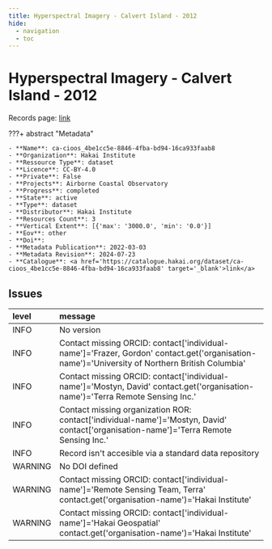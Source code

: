 ```yaml
---
title: Hyperspectral Imagery - Calvert Island - 2012
hide:
  - navigation
  - toc
---
```


# Hyperspectral Imagery - Calvert Island - 2012

Records page: <a href='https://catalogue.hakai.org/dataset/ca-cioos_4be1cc5e-8846-4fba-bd94-16ca933faab8' target='_blank'>link</a>

???+ abstract "Metadata"

    - **Name**: ca-cioos_4be1cc5e-8846-4fba-bd94-16ca933faab8 
    - **Organization**: Hakai Institute 
    - **Ressource Type**: dataset 
    - **Licence**: CC-BY-4.0 
    - **Private**: False 
    - **Projects**: Airborne Coastal Observatory 
    - **Progress**: completed 
    - **State**: active 
    - **Type**: dataset 
    - **Distributor**: Hakai Institute 
    - **Resources Count**: 3 
    - **Vertical Extent**: [{'max': '3000.0', 'min': '0.0'}] 
    - **Eov**: other 
    - **Doi**:  
    - **Metadata Publication**: 2022-03-03 
    - **Metadata Revision**: 2024-07-23 
    - **Catalogue**: <a href='https://catalogue.hakai.org/dataset/ca-cioos_4be1cc5e-8846-4fba-bd94-16ca933faab8' target='_blank'>link</a> 

<div id='map'></div>




## Issues
| level   | message                                                                                                                                       |
|:--------|:----------------------------------------------------------------------------------------------------------------------------------------------|
| INFO    | No version                                                                                                                                    |
| INFO    | Contact missing ORCID: contact['individual-name']='Frazer, Gordon' contact.get('organisation-name')='University of Northern British Columbia' |
| INFO    | Contact missing ORCID: contact['individual-name']='Mostyn, David' contact.get('organisation-name')='Terra Remote Sensing Inc.'                |
| INFO    | Contact missing organization ROR:  contact['individual-name']='Mostyn, David' contact['organisation-name']='Terra Remote Sensing Inc.'        |
| INFO    | Record isn't accesible via a standard data repository                                                                                         |
| WARNING | No DOI defined                                                                                                                                |
| WARNING | Contact missing ORCID: contact['individual-name']='Remote Sensing Team, Terra' contact.get('organisation-name')='Hakai Institute'             |
| WARNING | Contact missing ORCID: contact['individual-name']='Hakai Geospatial' contact.get('organisation-name')='Hakai Institute'                       |


<script>
   document.addEventListener("DOMContentLoaded", function() {
    var map = L.map('map').setView([51.505, -125.09], 5);
    L.tileLayer('https://tile.openstreetmap.org/{z}/{x}/{y}.png', {
        maxZoom: 19,
        attribution: '&copy; <a href="http://www.openstreetmap.org/copyright">OpenStreetMap</a>'
    }).addTo(map);
    var geojsonFeature = {
        "type": "Feature",
        "properties": {
            "name" : "Hyperspectral Imagery - Calvert Island - 2012"
        },
        "geometry": {'type': 'Polygon', 'coordinates': [[[-128.21594238281247, 51.40948589555509], [-127.8094482421875, 51.40948589555509], [-127.8094482421875, 51.78993084774129], [-128.21594238281247, 51.78993084774129], [-128.21594238281247, 51.40948589555509]]]}
    }
    L.geoJSON(geojsonFeature).addTo(map);
   })
</script>